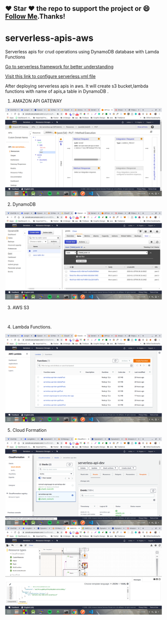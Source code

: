 ## :heart: Star :heart: the repo to support the project or :smile:[Follow Me](https://github.com/harsh6768).Thanks!

# serverless-apis-aws
Serverless apis for crud operations using DynamoDB database with Lamda Functions


[Go to serverless framework for better understanding](https://serverless.com/framework/docs/providers/aws/guide/functions/)

[Visit this link to configure serverless.yml file](https://serverless.com/framework/docs/providers/aws/guide/resources/)


After deploying serverless apis in aws. It will create s3 bucket,lambda functions with name of apis,a table in DynamoDB .

1. AMAZON API GATEWAY

 <img src="https://github.com/harsh6768/serverless-apis-aws/blob/master/Images/Screenshot%20from%202020-01-16%2011-19-48.png" alt="">

2. DynamoDB

  <img src="https://github.com/harsh6768/serverless-apis-aws/blob/master/Images/Screenshot%20from%202020-01-16%2011-20-55.png" alt="">

3. AWS S3

   <img src="https://github.com/harsh6768/serverless-apis-aws/blob/master/Images/Screenshot%20from%202020-01-16%2011-21-
37.png" alt="">

4. Lambda Functions.

 <img src="https://github.com/harsh6768/serverless-apis-aws/blob/master/Images/Screenshot%20from%202020-01-16%2011-22-01.png" alt="">
 
5. Cloud Formation

 <img src="https://github.com/harsh6768/serverless-apis-aws/blob/master/Images/Screenshot%20from%202020-01-16%2011-47-00.png" alt="">
 
<img src="https://github.com/harsh6768/serverless-apis-aws/blob/master/Images/Screenshot%20from%202020-01-16%2011-50-53.png" alt="">
     

